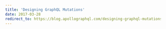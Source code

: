 ```yaml
---
title: 'Designing GraphQL Mutations'
date: 2017-03-28
redirect_to: https://blog.apollographql.com/designing-graphql-mutations-e09de826ed97
---
```

